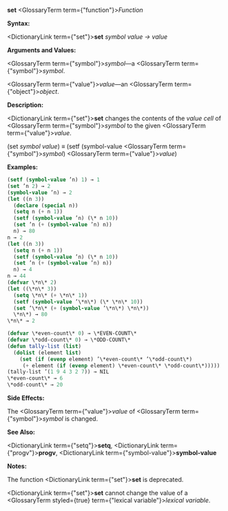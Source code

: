 **set** <GlossaryTerm  term={"function"}><i>Function</i></GlossaryTerm> 



**Syntax:** 



<DictionaryLink  term={"set"}><b>set</b></DictionaryLink> *symbol value → value* 



**Arguments and Values:** 



<GlossaryTerm  term={"symbol"}><i>symbol</i></GlossaryTerm>—a <GlossaryTerm  term={"symbol"}><i>symbol</i></GlossaryTerm>. 



<GlossaryTerm  term={"value"}><i>value</i></GlossaryTerm>—an <GlossaryTerm  term={"object"}><i>object</i></GlossaryTerm>. 



**Description:** 



<DictionaryLink  term={"set"}><b>set</b></DictionaryLink> changes the contents of the *value cell* of <GlossaryTerm  term={"symbol"}><i>symbol</i></GlossaryTerm> to the given <GlossaryTerm  term={"value"}><i>value</i></GlossaryTerm>. 



(set *symbol value*) *≡* (setf (symbol-value <GlossaryTerm  term={"symbol"}><i>symbol</i></GlossaryTerm>) <GlossaryTerm  term={"value"}><i>value</i></GlossaryTerm>) 



**Examples:**
```lisp
(setf (symbol-value ’n) 1) → 1 
(set ’n 2) → 2 
(symbol-value ’n) → 2 
(let ((n 3)) 
  (declare (special n)) 
  (setq n (+ n 1)) 
  (setf (symbol-value ’n) (\* n 10)) 
  (set ’n (+ (symbol-value ’n) n)) 
  n) → 80 
n → 2 
(let ((n 3)) 
  (setq n (+ n 1)) 
  (setf (symbol-value ’n) (\* n 10)) 
  (set ’n (+ (symbol-value ’n) n)) 
  n) → 4 
n → 44 
(defvar \*n\* 2) 
(let ((\*n\* 3)) 
  (setq \*n\* (+ \*n\* 1)) 
  (setf (symbol-value ’\*n\*) (\* \*n\* 10)) 
  (set ’\*n\* (+ (symbol-value ’\*n\*) \*n\*)) 
  \*n\*) → 80 
\*n\* → 2 

(defvar \*even-count\* 0) → \*EVEN-COUNT\* 
(defvar \*odd-count\* 0) → \*ODD-COUNT\* 
(defun tally-list (list) 
  (dolist (element list) 
    (set (if (evenp element) ’\*even-count\* ’\*odd-count\*) 
	 (+ element (if (evenp element) \*even-count\* \*odd-count\*))))) 
(tally-list ’(1 9 4 3 2 7)) → NIL 
\*even-count\* → 6 
\*odd-count\* → 20 
```
**Side Effects:** 



The <GlossaryTerm  term={"value"}><i>value</i></GlossaryTerm> of <GlossaryTerm  term={"symbol"}><i>symbol</i></GlossaryTerm> is changed. 



**See Also:** 



<DictionaryLink  term={"setq"}><b>setq</b></DictionaryLink>, <DictionaryLink  term={"progv"}><b>progv</b></DictionaryLink>, <DictionaryLink  term={"symbol-value"}><b>symbol-value</b></DictionaryLink> 



**Notes:** 



The function <DictionaryLink  term={"set"}><b>set</b></DictionaryLink> is deprecated. 



<DictionaryLink  term={"set"}><b>set</b></DictionaryLink> cannot change the value of a <GlossaryTerm styled={true} term={"lexical variable"}><i>lexical variable</i></GlossaryTerm>. 



